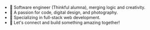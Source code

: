 - 🚀 Software engineer (Thinkful alumna), merging logic and creativity.
- 🎨 A passion for code, digital design, and photography.
- 💼 Specializing in full-stack web development.
- 👋 Let's connect and build something amazing together!
